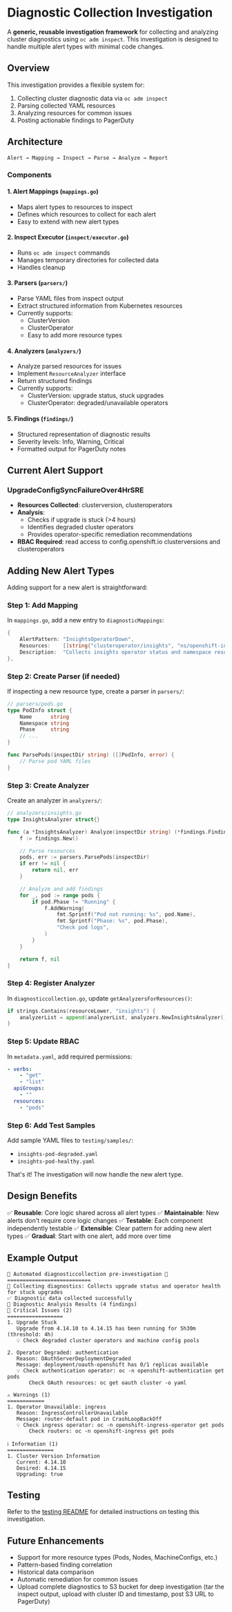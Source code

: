 # Diagnostic Collection Investigation

A **generic, reusable investigation framework** for collecting and analyzing cluster diagnostics using `oc adm inspect`. This investigation is designed to handle multiple alert types with minimal code changes.

## Overview

This investigation provides a flexible system for:
1. Collecting cluster diagnostic data via `oc adm inspect`
2. Parsing collected YAML resources
3. Analyzing resources for common issues
4. Posting actionable findings to PagerDuty

## Architecture

```
Alert → Mapping → Inspect → Parse → Analyze → Report
```

### Components

#### 1. **Alert Mappings** (`mappings.go`)
- Maps alert types to resources to inspect
- Defines which resources to collect for each alert
- Easy to extend with new alert types

#### 2. **Inspect Executor** (`inspect/executor.go`)
- Runs `oc adm inspect` commands
- Manages temporary directories for collected data
- Handles cleanup

#### 3. **Parsers** (`parsers/`)
- Parse YAML files from inspect output
- Extract structured information from Kubernetes resources
- Currently supports:
  - ClusterVersion
  - ClusterOperator
  - Easy to add more resource types

#### 4. **Analyzers** (`analyzers/`)
- Analyze parsed resources for issues
- Implement `ResourceAnalyzer` interface
- Return structured findings
- Currently supports:
  - ClusterVersion: upgrade status, stuck upgrades
  - ClusterOperator: degraded/unavailable operators

#### 5. **Findings** (`findings/`)
- Structured representation of diagnostic results
- Severity levels: Info, Warning, Critical
- Formatted output for PagerDuty notes

## Current Alert Support

### UpgradeConfigSyncFailureOver4HrSRE
- **Resources Collected**: clusterversion, clusteroperators
- **Analysis**:
  - Checks if upgrade is stuck (>4 hours)
  - Identifies degraded cluster operators
  - Provides operator-specific remediation recommendations
- **RBAC Required**: read access to config.openshift.io clusterversions and clusteroperators

## Adding New Alert Types

Adding support for a new alert is straightforward:

### Step 1: Add Mapping

In `mappings.go`, add a new entry to `diagnosticMappings`:

```go
{
    AlertPattern: "InsightsOperatorDown",
    Resources:    []string{"clusteroperator/insights", "ns/openshift-insights"},
    Description:  "Collects insights operator status and namespace resources",
},
```

### Step 2: Create Parser (if needed)

If inspecting a new resource type, create a parser in `parsers/`:

```go
// parsers/pods.go
type PodInfo struct {
    Name      string
    Namespace string
    Phase     string
    // ...
}

func ParsePods(inspectDir string) ([]PodInfo, error) {
    // Parse pod YAML files
}
```

### Step 3: Create Analyzer

Create an analyzer in `analyzers/`:

```go
// analyzers/insights.go
type InsightsAnalyzer struct{}

func (a *InsightsAnalyzer) Analyze(inspectDir string) (*findings.Findings, error) {
    f := findings.New()

    // Parse resources
    pods, err := parsers.ParsePods(inspectDir)
    if err != nil {
        return nil, err
    }

    // Analyze and add findings
    for _, pod := range pods {
        if pod.Phase != "Running" {
            f.AddWarning(
                fmt.Sprintf("Pod not running: %s", pod.Name),
                fmt.Sprintf("Phase: %s", pod.Phase),
                "Check pod logs",
            )
        }
    }

    return f, nil
}
```

### Step 4: Register Analyzer

In `diagnosticcollection.go`, update `getAnalyzersForResources()`:

```go
if strings.Contains(resourceLower, "insights") {
    analyzerList = append(analyzerList, analyzers.NewInsightsAnalyzer())
}
```

### Step 5: Update RBAC

In `metadata.yaml`, add required permissions:

```yaml
- verbs:
    - "get"
    - "list"
  apiGroups:
    - ""
  resources:
    - "pods"
```

### Step 6: Add Test Samples

Add sample YAML files to `testing/samples/`:
- `insights-pod-degraded.yaml`
- `insights-pod-healthy.yaml`

That's it! The investigation will now handle the new alert type.

## Design Benefits

✅ **Reusable**: Core logic shared across all alert types
✅ **Maintainable**: New alerts don't require core logic changes
✅ **Testable**: Each component independently testable
✅ **Extensible**: Clear pattern for adding new alert types
✅ **Gradual**: Start with one alert, add more over time

## Example Output

```
🤖 Automated diagnosticcollection pre-investigation 🤖
===========================
🤖 Collecting diagnostics: Collects upgrade status and operator health for stuck upgrades
✅ Diagnostic data collected successfully
🤖 Diagnostic Analysis Results (4 findings)
🔴 Critical Issues (2)
==================
1. Upgrade Stuck
   Upgrade from 4.14.10 to 4.14.15 has been running for 5h30m (threshold: 4h)
   💡 Check degraded cluster operators and machine config pools

2. Operator Degraded: authentication
   Reason: OAuthServerDeploymentDegraded
   Message: deployment/oauth-openshift has 0/1 replicas available
   💡 Check authentication operator: oc -n openshift-authentication get pods
       Check OAuth resources: oc get oauth cluster -o yaml

⚠️ Warnings (1)
============
1. Operator Unavailable: ingress
   Reason: IngressControllerUnavailable
   Message: router-default pod in CrashLoopBackOff
   💡 Check ingress operator: oc -n openshift-ingress-operator get pods
       Check routers: oc -n openshift-ingress get pods

ℹ️ Information (1)
===============
1. Cluster Version Information
   Current: 4.14.10
   Desired: 4.14.15
   Upgrading: true
```

## Testing

Refer to the [testing README](./testing/README.md) for detailed instructions on testing this investigation.

## Future Enhancements

- Support for more resource types (Pods, Nodes, MachineConfigs, etc.)
- Pattern-based finding correlation
- Historical data comparison
- Automatic remediation for common issues
- Upload complete diagnostics to S3 bucket for deep investigation (tar the inspect output, upload with cluster ID and timestamp, post S3 URL to PagerDuty)
